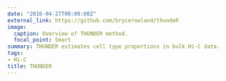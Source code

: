 ```yaml
---
date: "2016-04-27T00:00:00Z"
external_link: https://github.com/brycerowland/thundeR
image:
  caption: Overview of THUNDER method.
  focal_point: Smart
summary: THUNDER estimates cell type proportions in bulk Hi-C data. 
tags:
- Hi-C
title: THUNDER
---
```


